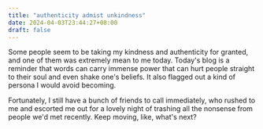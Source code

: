 ```yaml
---
title: "authenticity admist unkindness"
date: 2024-04-03T23:44:27+08:00
draft: false
---
```


Some people seem to be taking my kindness and authenticity for granted, and one of them was extremely mean to me today. Today's blog is a reminder that words can carry immense power that can hurt people straight to their soul and even shake one's beliefs. It also flagged out a kind of persona I would avoid becoming.

Fortunately, I still have a bunch of friends to call immediately, who rushed to me and escorted me out for a lovely night of trashing all the nonsense from people we'd met recently. Keep moving, like, what's next?
